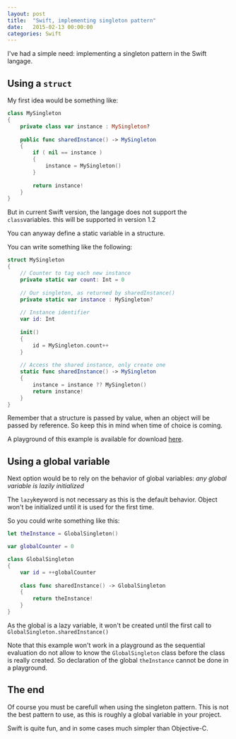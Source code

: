 ```yaml
---
layout: post
title:  "Swift, implementing singleton pattern"
date:   2015-02-13 00:00:00
categories: Swift
---
```


I've had a simple need: implementing a singleton pattern in the Swift langage.

## Using a ``struct``

My first idea would be something like:

```swift
class MySingleton
{
	private class var instance : MySingleton?
	
	public func sharedInstance() -> MySingleton 
	{
		if ( nil == instance )
		{
			instance = MySingleton()
		}
		
		return instance!
	}
}
```

But in current Swift version, the langage does not support the ``class``variables. 
this will be supported in version 1.2

You can anyway define a static variable in a structure.

You can write something like the following:

```swift
struct MySingleton
{
    // Counter to tag each new instance
    private static var count: Int = 0
    
    // Our singleton, as returned by sharedInstance()
    private static var instance : MySingleton?
    
    // Instance identifier
    var id: Int
    
    init()
    {
        id = MySingleton.count++
    }
    
    // Access the shared instance, only create one
    static func sharedInstance() -> MySingleton
    {
        instance = instance ?? MySingleton()
        return instance!
    }
}
```

Remember that a structure is passed by value, when an object will
be passed by reference. So keep this in mind when time of choice is coming.

A playground of this example is available for download 
[here](2015-02-12-Swift-singleton/Singleton-struct.playground.zip). 

## Using a global variable

Next option would be to rely on the behavior of global variables:
*any global variable is lazily initialized*

The ``lazy``keyword is not necessary as this is the default behavior. 
Object won't be initialized until it is used for the first time.


So you could write something like this:

```swift
let theInstance = GlobalSingleton()

var globalCounter = 0

class GlobalSingleton
{
    var id = ++globalCounter
    
    class func sharedInstance() -> GlobalSingleton
    {
        return theInstance!
    }
}
```

As the global is a lazy variable, it won't be created until the first call to 
``GlobalSingleton.sharedInstance()``

Note that this example won't work in a playground as the sequential evaluation do not 
allow to know the ``GlobalSingleton`` class before the class is really created. 
So declaration of the global ``theInstance`` cannot be done in a playground.

## The end

Of course you must be carefull when using the singleton pattern. 
This is not the best pattern to use, as this is roughly a global variable in your project.

Swift is quite fun, and in some cases much simpler than Objective-C.



